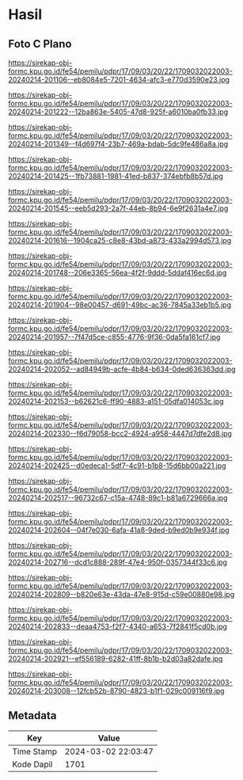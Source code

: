 # Hasil

## Foto C Plano

https://sirekap-obj-formc.kpu.go.id/fe54/pemilu/pdpr/17/09/03/20/22/1709032022003-20240214-201106--eb8084e5-7201-4634-afc3-e770d3590e23.jpg

https://sirekap-obj-formc.kpu.go.id/fe54/pemilu/pdpr/17/09/03/20/22/1709032022003-20240214-201222--12ba863e-5405-47d8-925f-a6010ba0fb33.jpg

https://sirekap-obj-formc.kpu.go.id/fe54/pemilu/pdpr/17/09/03/20/22/1709032022003-20240214-201349--f4d697f4-23b7-469a-bdab-5dc9fe486a8a.jpg

https://sirekap-obj-formc.kpu.go.id/fe54/pemilu/pdpr/17/09/03/20/22/1709032022003-20240214-201425--1fb73881-1981-41ed-b837-374ebfb8b57d.jpg

https://sirekap-obj-formc.kpu.go.id/fe54/pemilu/pdpr/17/09/03/20/22/1709032022003-20240214-201545--eeb5d293-2a7f-44eb-8b94-6e9f2631a4e7.jpg

https://sirekap-obj-formc.kpu.go.id/fe54/pemilu/pdpr/17/09/03/20/22/1709032022003-20240214-201616--1904ca25-c8e8-43bd-a873-433a2994d573.jpg

https://sirekap-obj-formc.kpu.go.id/fe54/pemilu/pdpr/17/09/03/20/22/1709032022003-20240214-201748--206e3365-56ea-4f2f-9ddd-5ddaf416ec6d.jpg

https://sirekap-obj-formc.kpu.go.id/fe54/pemilu/pdpr/17/09/03/20/22/1709032022003-20240214-201904--98e00457-d691-49bc-ac36-7845a33eb1b5.jpg

https://sirekap-obj-formc.kpu.go.id/fe54/pemilu/pdpr/17/09/03/20/22/1709032022003-20240214-201957--7f47d5ce-c855-4776-9f36-0da5fa161cf7.jpg

https://sirekap-obj-formc.kpu.go.id/fe54/pemilu/pdpr/17/09/03/20/22/1709032022003-20240214-202052--ad84949b-acfe-4b84-b634-0ded636363dd.jpg

https://sirekap-obj-formc.kpu.go.id/fe54/pemilu/pdpr/17/09/03/20/22/1709032022003-20240214-202153--b62621c6-ff90-4883-a151-05dfa014053c.jpg

https://sirekap-obj-formc.kpu.go.id/fe54/pemilu/pdpr/17/09/03/20/22/1709032022003-20240214-202330--f6d79058-bcc2-4924-a958-4447d7dfe2d8.jpg

https://sirekap-obj-formc.kpu.go.id/fe54/pemilu/pdpr/17/09/03/20/22/1709032022003-20240214-202425--d0edeca1-5df7-4c91-b1b8-15d6bb00a221.jpg

https://sirekap-obj-formc.kpu.go.id/fe54/pemilu/pdpr/17/09/03/20/22/1709032022003-20240214-202517--96732c67-c15a-4748-89c1-b81a6729666a.jpg

https://sirekap-obj-formc.kpu.go.id/fe54/pemilu/pdpr/17/09/03/20/22/1709032022003-20240214-202604--04f7e030-6afa-41a8-9ded-b9ed0b9e934f.jpg

https://sirekap-obj-formc.kpu.go.id/fe54/pemilu/pdpr/17/09/03/20/22/1709032022003-20240214-202716--dcd1c888-289f-47e4-950f-0357344f33c6.jpg

https://sirekap-obj-formc.kpu.go.id/fe54/pemilu/pdpr/17/09/03/20/22/1709032022003-20240214-202809--b820e63e-43da-47e8-915d-c59e00880e98.jpg

https://sirekap-obj-formc.kpu.go.id/fe54/pemilu/pdpr/17/09/03/20/22/1709032022003-20240214-202833--deaa4753-f2f7-4340-a653-7f2841f5cd0b.jpg

https://sirekap-obj-formc.kpu.go.id/fe54/pemilu/pdpr/17/09/03/20/22/1709032022003-20240214-202921--ef556189-6282-41ff-8b1b-b2d03a82dafe.jpg

https://sirekap-obj-formc.kpu.go.id/fe54/pemilu/pdpr/17/09/03/20/22/1709032022003-20240214-203008--12fcb52b-8790-4823-b1f1-029c009116f9.jpg


## Metadata

| Key        | Value               |
| ---------- | ------------------- |
| Time Stamp | 2024-03-02 22:03:47 |
| Kode Dapil | 1701                |



